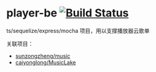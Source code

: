 # player-be [![Build Status](https://travis-ci.org/sunzongzheng/player-be.svg?branch=master)](https://travis-ci.org/sunzongzheng/player-be)
ts/sequelize/express/mocha 项目，用以支撑播放器云歌单

关联项目：
- [sunzongzheng/music](https://github.com/sunzongzheng/music)
- [caiyonglong/MusicLake](https://github.com/caiyonglong/MusicLake)
